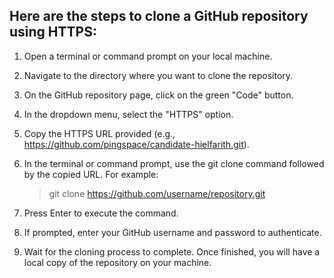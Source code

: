 ## Here are the steps to clone a GitHub repository using HTTPS:

1. Open a terminal or command prompt on your local machine.
2. Navigate to the directory where you want to clone the repository.
3. On the GitHub repository page, click on the green "Code" button.
4. In the dropdown menu, select the "HTTPS" option.
5. Copy the HTTPS URL provided (e.g., https://github.com/pingspace/candidate-hielfarith.git).
6. In the terminal or command prompt, use the git clone command followed by the copied URL. For example:
    > git clone https://github.com/username/repository.git

7. Press Enter to execute the command.
8. If prompted, enter your GitHub username and password to authenticate.
9. Wait for the cloning process to complete. Once finished, you will have a local copy of the repository on your machine.


